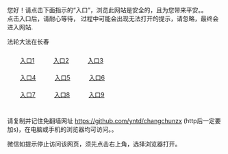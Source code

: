 您好！请点击下面指示的“入口”，浏览此网站是安全的，且为您带来平安。。 <br/>
点击入口后，请耐心等待， 过程中可能会出现无法打开的提示，请忽略，最终会进入网站. </br>

法轮大法在长春<br/>
<div style="padding:10px"><a style="margin:20px" target="_blank" href="https://d3njvhsy54xp7s.cloudfront.net/2Qpsp?uirey" id="ccLink1" rel="nofollow">入口1</a> <a target="_blank" style="margin:20px" href="https://d1ct9obrhiclg3.cloudfront.net/2Qpsp?xmgxorht" id="ccLink2" rel="nofollow">入口2</a> <a style="margin:20px" target="_blank" href="https://d1sxj0jl4qy4y5.cloudfront.net/2Qpsp?eixwkuu" id="ccLink3" rel="nofollow">入口3</a></div>

<div style="padding:10px" ><a style="margin:20px" target="_blank" href="https://d3njvhsy54xp7s.cloudfront.net/2Qpsp?uirey" id="ccLink4" rel="nofollow">入口4</a> <a style="margin:20px" href="https://d1ct9obrhiclg3.cloudfront.net/2Qpsp?xmgxorht" target="_blank" id="ccLink5" rel="nofollow">入口5</a> <a style="margin:20px" href="https://d1sxj0jl4qy4y5.cloudfront.net/2Qpsp?eixwkuu" target="_blank" id="ccLink6" rel="nofollow">入口6</a></div>

<div style="padding:10px"><a style="margin:20px" target="_blank" href="https://d3njvhsy54xp7s.cloudfront.net/2Qpsp?uirey" id="ccLink7" rel="nofollow">入口7</a> <a style="margin:20px" href="https://d1ct9obrhiclg3.cloudfront.net/2Qpsp?xmgxorht" target="_blank" id="ccLink8" rel="nofollow">入口8</a> <a style="margin:20px" target="_blank" href="https://d1sxj0jl4qy4y5.cloudfront.net/2Qpsp?eixwkuu" id="ccLink9" rel="nofollow">入口9</a></div>

<br/>



请复制并记住免翻墙网址 https://github.com/yntd/changchunzx (http后一定要加s)，在电脑或手机的浏览器均可访问。。<br/>

微信如提示停止访问该网页，须先点击右上角，选择浏览器打开。
